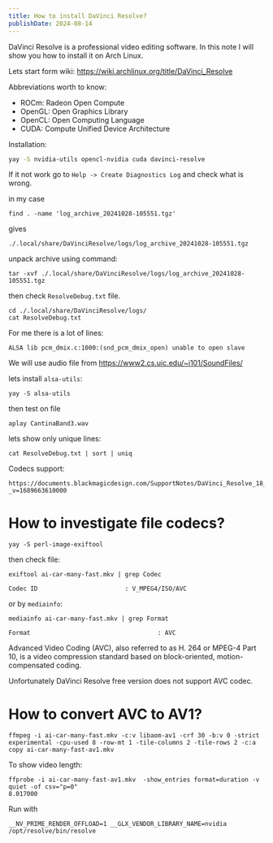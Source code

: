 ```yaml
---
title: How to install DaVinci Resolve?
publishDate: 2024-08-14
---
```


DaVinci Resolve is a professional video editing software. In this note I will show you how to install it on Arch Linux.

Lets start form wiki: https://wiki.archlinux.org/title/DaVinci_Resolve

Abbreviations worth to know:
- ROCm: Radeon Open Compute
- OpenGL: Open Graphics Library
- OpenCL: Open Computing Language
- CUDA: Compute Unified Device Architecture

Installation:

```bash
yay -S nvidia-utils opencl-nvidia cuda davinci-resolve
```

If it not work go to `Help -> Create Diagnostics Log` and check what is wrong.

in my case

```
find . -name 'log_archive_20241028-105551.tgz'
```

gives

```
./.local/share/DaVinciResolve/logs/log_archive_20241028-105551.tgz
```

unpack archive using command:

```
tar -xvf ./.local/share/DaVinciResolve/logs/log_archive_20241028-105551.tgz
```

then check `ResolveDebug.txt` file.

```
cd ./.local/share/DaVinciResolve/logs/
cat ResolveDebug.txt
```

For me there is a lot of lines:

```
ALSA lib pcm_dmix.c:1000:(snd_pcm_dmix_open) unable to open slave
```

We will use audio file from https://www2.cs.uic.edu/~i101/SoundFiles/

lets install `alsa-utils`:

```
yay -S alsa-utils
```

then test on file

```
aplay CantinaBand3.wav
```

lets show only unique lines:

```
cat ResolveDebug.txt | sort | uniq
```

Codecs support:

```
https://documents.blackmagicdesign.com/SupportNotes/DaVinci_Resolve_18_Supported_Codec_List.pdf?_v=1689663610000
```

# How to investigate file codecs?

```
yay -S perl-image-exiftool
```

then check file:

```
exiftool ai-car-many-fast.mkv | grep Codec

Codec ID                        : V_MPEG4/ISO/AVC
```

or by `mediainfo`:

```
mediainfo ai-car-many-fast.mkv | grep Format

Format                                   : AVC
```

Advanced Video Coding (AVC), also referred to as H. 264 or MPEG-4 Part 10, is a video compression standard based on block-oriented, motion-compensated coding.

Unfortunately DaVinci Resolve free version does not support AVC codec.

# How to convert AVC to AV1?

```
ffmpeg -i ai-car-many-fast.mkv -c:v libaom-av1 -crf 30 -b:v 0 -strict experimental -cpu-used 8 -row-mt 1 -tile-columns 2 -tile-rows 2 -c:a copy ai-car-many-fast-av1.mkv
```

To show video length:

```
ffprobe -i ai-car-many-fast-av1.mkv  -show_entries format=duration -v quiet -of csv="p=0"
8.017000
```

Run with

```
__NV_PRIME_RENDER_OFFLOAD=1 __GLX_VENDOR_LIBRARY_NAME=nvidia /opt/resolve/bin/resolve
```